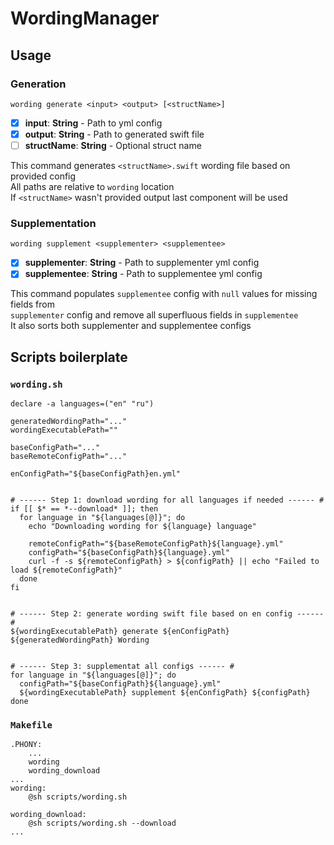 # WordingManager

## Usage

### Generation

```shell
wording generate <input> <output> [<structName>]
```

- [x] **input**:  **String** - Path to yml config
- [x] **output**:  **String** - Path to generated swift file
- [ ] **structName**:  **String** - Optional struct name

This command generates `<structName>.swift` wording file based on provided config  
All paths are relative to `wording` location  
If `<structName>` wasn't provided output last component will be used  

### Supplementation

```shell
wording supplement <supplementer> <supplementee>
```

- [x] **supplementer**:  **String** - Path to supplementer yml config
- [x] **supplementee**:  **String** - Path to supplementee yml config

This command populates `supplementee` config with `null` values for missing fields from  
`supplementer` config and remove all superfluous fields in `supplementee`  
It also sorts both supplementer and supplementee configs  

## Scripts boilerplate

### `wording.sh`

```shell
declare -a languages=("en" "ru")

generatedWordingPath="..."
wordingExecutablePath=""

baseConfigPath="..."
baseRemoteConfigPath="..."

enConfigPath="${baseConfigPath}en.yml"


# ------ Step 1: download wording for all languages if needed ------ #
if [[ $* == *--download* ]]; then
  for language in "${languages[@]}"; do
    echo "Downloading wording for ${language} language"

    remoteConfigPath="${baseRemoteConfigPath}${language}.yml"
    configPath="${baseConfigPath}${language}.yml"
    curl -f -s ${remoteConfigPath} > ${configPath} || echo "Failed to load ${remoteConfigPath}"
  done
fi


# ------ Step 2: generate wording swift file based on en config ------ #
${wordingExecutablePath} generate ${enConfigPath} ${generatedWordingPath} Wording


# ------ Step 3: supplementat all configs ------ #
for language in "${languages[@]}"; do
  configPath="${baseConfigPath}${language}.yml"
  ${wordingExecutablePath} supplement ${enConfigPath} ${configPath}
done
```

### `Makefile`

```shell
.PHONY:
	...
	wording
	wording_download
...
wording:
	@sh scripts/wording.sh

wording_download:
	@sh scripts/wording.sh --download
...
```

